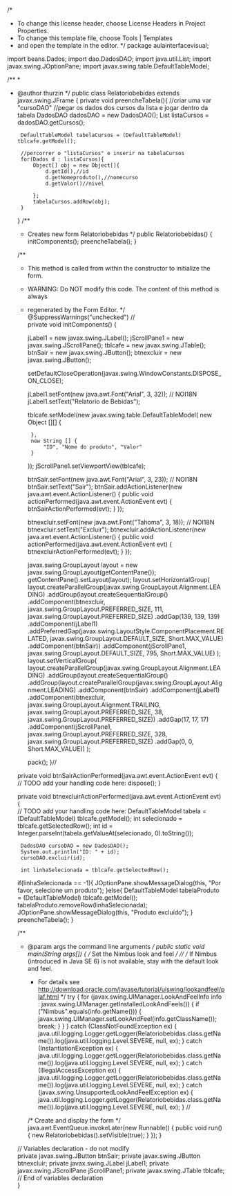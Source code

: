 /*
 * To change this license header, choose License Headers in Project Properties.
 * To change this template file, choose Tools | Templates
 * and open the template in the editor.
 */
package aulainterfacevisual;

import beans.Dados;
import dao.DadosDAO;
import java.util.List;
import javax.swing.JOptionPane;
import javax.swing.table.DefaultTableModel;

/**
 *
 * @author thurzin
 */
public class Relatoriobebidas extends javax.swing.JFrame {
    private void preencheTabela(){
        //criar uma var "cursoDAO"
        //pegar os dados dos cursos da lista e jogar dentro da tabela
        DadosDAO dadosDAO = new DadosDAO();
        List<Dados> listaCursos = dadosDAO.getCursos();
       
        DefaultTableModel tabelaCursos = (DefaultTableModel) tblcafe.getModel();
       
        //percorrer o "listaCursos" e inserir na tabelaCursos
        for(Dados d : listaCursos){
            Object[] obj = new Object[]{
                d.getId(),//id
                d.getNomeproduto(),//nomecurso
                d.getValor()//nivel
                
            };
            tabelaCursos.addRow(obj);
        }
    }
    /**
     * Creates new form Relatoriobebidas
     */
    public Relatoriobebidas() {
        initComponents();
        preencheTabela();
    }

    /**
     * This method is called from within the constructor to initialize the form.
     * WARNING: Do NOT modify this code. The content of this method is always
     * regenerated by the Form Editor.
     */
    @SuppressWarnings("unchecked")
    // <editor-fold defaultstate="collapsed" desc="Generated Code">                          
    private void initComponents() {

        jLabel1 = new javax.swing.JLabel();
        jScrollPane1 = new javax.swing.JScrollPane();
        tblcafe = new javax.swing.JTable();
        btnSair = new javax.swing.JButton();
        btnexcluir = new javax.swing.JButton();

        setDefaultCloseOperation(javax.swing.WindowConstants.DISPOSE_ON_CLOSE);

        jLabel1.setFont(new java.awt.Font("Arial", 3, 32)); // NOI18N
        jLabel1.setText("Relatorio de Bebidas");

        tblcafe.setModel(new javax.swing.table.DefaultTableModel(
            new Object [][] {

            },
            new String [] {
                "ID", "Nome do produto", "Valor"
            }
        ));
        jScrollPane1.setViewportView(tblcafe);

        btnSair.setFont(new java.awt.Font("Arial", 3, 23)); // NOI18N
        btnSair.setText("Sair");
        btnSair.addActionListener(new java.awt.event.ActionListener() {
            public void actionPerformed(java.awt.event.ActionEvent evt) {
                btnSairActionPerformed(evt);
            }
        });

        btnexcluir.setFont(new java.awt.Font("Tahoma", 3, 18)); // NOI18N
        btnexcluir.setText("Excluir");
        btnexcluir.addActionListener(new java.awt.event.ActionListener() {
            public void actionPerformed(java.awt.event.ActionEvent evt) {
                btnexcluirActionPerformed(evt);
            }
        });

        javax.swing.GroupLayout layout = new javax.swing.GroupLayout(getContentPane());
        getContentPane().setLayout(layout);
        layout.setHorizontalGroup(
            layout.createParallelGroup(javax.swing.GroupLayout.Alignment.LEADING)
            .addGroup(layout.createSequentialGroup()
                .addComponent(btnexcluir, javax.swing.GroupLayout.PREFERRED_SIZE, 111, javax.swing.GroupLayout.PREFERRED_SIZE)
                .addGap(139, 139, 139)
                .addComponent(jLabel1)
                .addPreferredGap(javax.swing.LayoutStyle.ComponentPlacement.RELATED, javax.swing.GroupLayout.DEFAULT_SIZE, Short.MAX_VALUE)
                .addComponent(btnSair))
            .addComponent(jScrollPane1, javax.swing.GroupLayout.DEFAULT_SIZE, 795, Short.MAX_VALUE)
        );
        layout.setVerticalGroup(
            layout.createParallelGroup(javax.swing.GroupLayout.Alignment.LEADING)
            .addGroup(layout.createSequentialGroup()
                .addGroup(layout.createParallelGroup(javax.swing.GroupLayout.Alignment.LEADING)
                    .addComponent(btnSair)
                    .addComponent(jLabel1)
                    .addComponent(btnexcluir, javax.swing.GroupLayout.Alignment.TRAILING, javax.swing.GroupLayout.PREFERRED_SIZE, 38, javax.swing.GroupLayout.PREFERRED_SIZE))
                .addGap(17, 17, 17)
                .addComponent(jScrollPane1, javax.swing.GroupLayout.PREFERRED_SIZE, 328, javax.swing.GroupLayout.PREFERRED_SIZE)
                .addGap(0, 0, Short.MAX_VALUE))
        );

        pack();
    }// </editor-fold>                        

    private void btnSairActionPerformed(java.awt.event.ActionEvent evt) {                                        
        // TODO add your handling code here:
        dispose();
    }                                       

    private void btnexcluirActionPerformed(java.awt.event.ActionEvent evt) {                                           
        // TODO add your handling code here:
        DefaultTableModel tabela = (DefaultTableModel) tblcafe.getModel();
        int selecionado = tblcafe.getSelectedRow();
        int id = Integer.parseInt(tabela.getValueAt(selecionado, 0).toString());
       
        DadosDAO cursoDAO = new DadosDAO();
        System.out.println("ID: " + id);
        cursoDAO.excluir(id);
       
        int linhaSelecionada = tblcafe.getSelectedRow();
    if(linhaSelecionada == -1){
        JOptionPane.showMessageDialog(this, "Por favor, selecione um produto");
    }else{
        DefaultTableModel tabelaProduto =
                (DefaultTableModel) tblcafe.getModel();
        tabelaProduto.removeRow(linhaSelecionada);
        JOptionPane.showMessageDialog(this, "Produto excluído");
    }
        preencheTabela();
    }                                          

    /**
     * @param args the command line arguments
     */
    public static void main(String args[]) {
        /* Set the Nimbus look and feel */
        //<editor-fold defaultstate="collapsed" desc=" Look and feel setting code (optional) ">
        /* If Nimbus (introduced in Java SE 6) is not available, stay with the default look and feel.
         * For details see http://download.oracle.com/javase/tutorial/uiswing/lookandfeel/plaf.html 
         */
        try {
            for (javax.swing.UIManager.LookAndFeelInfo info : javax.swing.UIManager.getInstalledLookAndFeels()) {
                if ("Nimbus".equals(info.getName())) {
                    javax.swing.UIManager.setLookAndFeel(info.getClassName());
                    break;
                }
            }
        } catch (ClassNotFoundException ex) {
            java.util.logging.Logger.getLogger(Relatoriobebidas.class.getName()).log(java.util.logging.Level.SEVERE, null, ex);
        } catch (InstantiationException ex) {
            java.util.logging.Logger.getLogger(Relatoriobebidas.class.getName()).log(java.util.logging.Level.SEVERE, null, ex);
        } catch (IllegalAccessException ex) {
            java.util.logging.Logger.getLogger(Relatoriobebidas.class.getName()).log(java.util.logging.Level.SEVERE, null, ex);
        } catch (javax.swing.UnsupportedLookAndFeelException ex) {
            java.util.logging.Logger.getLogger(Relatoriobebidas.class.getName()).log(java.util.logging.Level.SEVERE, null, ex);
        }
        //</editor-fold>

        /* Create and display the form */
        java.awt.EventQueue.invokeLater(new Runnable() {
            public void run() {
                new Relatoriobebidas().setVisible(true);
            }
        });
    }

    // Variables declaration - do not modify                     
    private javax.swing.JButton btnSair;
    private javax.swing.JButton btnexcluir;
    private javax.swing.JLabel jLabel1;
    private javax.swing.JScrollPane jScrollPane1;
    private javax.swing.JTable tblcafe;
    // End of variables declaration                   
}
